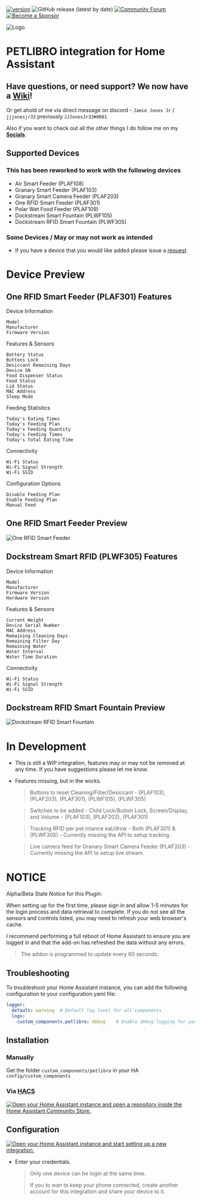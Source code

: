 [![version](https://img.shields.io/github/manifest-json/v/jjjonesjr33/petlibro?filename=custom_components%2Fpetlibro%2Fmanifest.json&color=slateblue)](https://github.com/jjjonesjr33/petlibro/releases)
![GitHub release (latest by date)](https://img.shields.io/github/v/release/jjjonesjr33/petlibro)
[![Community Forum](https://img.shields.io/static/v1.svg?label=Community&message=Forum&color=41bdf5&logo=HomeAssistant&logoColor=white)](https://community.home-assistant.io/t/petlibro-cloud-integration-non-tuya-wip/759978)
[![Become a Sponsor](https://img.shields.io/badge/Become%20a%20Sponsor-❤️-black)](https://github.com/sponsors/jjjonesjr33)

![Logo](https://raw.githubusercontent.com/jjjonesjr33/ha_petlibro/master/docs/media/logo.png)

# PETLIBRO integration for Home Assistant

## Have questions, or need support? We now have a [Wiki](https://github.com/jjjonesjr33/petlibro/wiki)!
Or get ahold of me via direct message on discord - `Jamie Jones Jr` / `jjjonesjr33` previously  `JJJonesJr33#0001`

Also if you want to check out all the other things I do follow me on my [**Socials**](https://jjjonesjr33.com/).

## Supported Devices
### This has been reworked to work with the following devices

* Air Smart Feeder (PLAF108)
* Granary Smart Feeder (PLAF103)
* Granary Smart Camera Feeder (PLAF203)
* One RFID Smart Feeder (PLAF301)
* Polar Wet Food Feeder (PLAF109)
* Dockstream Smart Fountain (PLWF105)
* Dockstream RFID Smart Fountain (PLWF305)

### Some Devices / May or may not work as intended

* If you have a device that you would like added please issue a [request](https://github.com/jjjonesjr33/petlibro/issues/new/choose).

# Device Preview

## One RFID Smart Feeder (PLAF301) Features
Device Information

    Model
    Manufacturer
    Firmware Version

Features & Sensors

    Battery Status
    Buttons Lock
    Desiccant Remaining Days
    Device SN
    Food Dispenser Status
    Food Status
    Lid Status
    MAC Address
    Sleep Mode

Feeding Statistics

    Today's Eating Times
    Today's Feeding Plan
    Today's Feeding Quantity
    Today's Feeding Times
    Today's Total Eating Time

Connectivity

    Wi-Fi Status
    Wi-Fi Signal Strength
    Wi-Fi SSID

Configuration Options

    Disable Feeding Plan
    Enable Feeding Plan
    Manual Feed

## One RFID Smart Feeder Preview
![One RFID Smart Feeder](https://github.com/user-attachments/assets/0636003e-04ab-495c-8f28-d032610c9b19)

## Dockstream Smart RFID (PLWF305) Features
Device Information

    Model
    Manufacturer
    Firmware Version
    Hardware Version

Features & Sensors

    Current Weight
    Device Serial Number
    MAC Address
    Remaining Cleaning Days
    Remaining Filter Day
    Remaining Water
    Water Interval
    Water Time Duration

Connectivity

    Wi-Fi Status
    Wi-Fi Signal Strength
    Wi-Fi SSID

## Dockstream RFID Smart Fountain Preview
![Dockstream RFID Smart Fountain](https://github.com/user-attachments/assets/45622291-5eae-4a83-87ea-b98a8749b8f8)

# In Development
* This is still a WIP integration, features may or may not be removed at any time. If you have suggestions please let me know.
- Features missing, but in the works.

  > Buttons to reset Cleaning/Filter/Desiccant - (PLAF103), (PLAF203), (PLAF301), (PLWF105), (PLWF305)

  > Switches to be added - Child Lock/Button Lock, Screen/Display, and Volume - (PLAF103), (PLAF203), (PLAF301)

  > Tracking RFID per pet intance eat/drink - Both (PLAF301) & (PLWF305) - Currently missing the API to setup tracking.

  > Live camera feed for Granary Smart Camera Feeder (PLAF203) - Currently missing the API to setup live stream.

# NOTICE
Alpha/Beta State Notice for this Plugin:

When setting up for the first time, please sign in and allow 1-5 minutes for the login process and data retrieval to complete. If you do not see all the sensors and controls listed, you may need to refresh your web browser's cache.

I recommend performing a full reboot of Home Assistant to ensure you are logged in and that the add-on has refreshed the data without any errors.

  > The addon is programmed to update every 60 seconds.

## Troubleshooting
To troubleshoot your Home Assistant instance, you can add the following configuration to your configuration.yaml file:

```yaml
logger:
  default: warning  # Default log level for all components
  logs:
    custom_components.petlibro: debug    # Enable debug logging for your component
```

## Installation

### Manually

Get the folder `custom_components/petlibro` in your HA `config/custom_components`


### Via [HACS](https://hacs.xyz/)
<a href="https://my.home-assistant.io/redirect/hacs_repository/?owner=jjjonesjr33&repository=petlibro&category=integration" target="_blank"><img src="https://my.home-assistant.io/badges/hacs_repository.svg" alt="Open your Home Assistant instance and open a repository inside the Home Assistant Community Store." /></a>

## Configuration
<a href="https://my.home-assistant.io/redirect/config_flow_start/?domain=petlibro" target="_blank"><img src="https://my.home-assistant.io/badges/config_flow_start.svg" alt="Open your Home Assistant instance and start setting up a new integration." /></a>

- Enter your credentials.

  > Only one device can be login at the same time.
  >
  > If you to wan to keep your phone connected, create another account for this integration and share your device to it.
